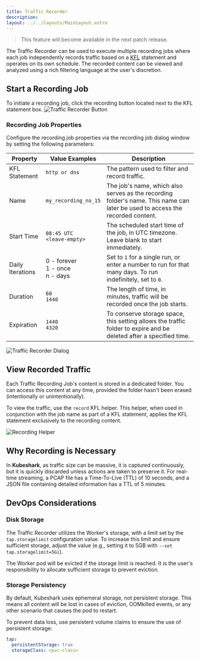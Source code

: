 ```yaml
---
title: Traffic Recorder
description: 
layout: ../../layouts/MainLayout.astro
---
```

> This feature will become available in the next patch release.

The Traffic Recorder can be used to execute multiple recording jobs where each job independently records traffic based on a [KFL](/en/filtering) statement and operates on its own schedule. The recorded content can be viewed and analyzed using a rich filtering language at the user's discretion.

## Start a Recording Job
To initiate a recording job, click the recording button located next to the KFL statement box.
![Traffic Recorder Button](/record_button.png)

### Recording Job Properties
Configure the recording job properties via the recording job dialog window by setting the following parameters:

| Property | Value Examples | Description |
| --- | --- | --- |
| KFL Statement | `http or dns` | The pattern used to filter and record traffic. |
| Name | `my_recording_no_15` | The job's name, which also serves as the recording folder's name. This name can later be used to access the recorded content. |
| Start Time | `08:45 UTC` <br /> `<leave-empty>` | The scheduled start time of the job, in UTC timezone. Leave blank to start immediately. |
| Daily Iterations | 0 - forever<br />1 - once<br />n - days | Set to `1` for a single run, or enter a number to run for that many days. To run indefinitely, set to `0`. |
| Duration | `60` <br /> `1440` | The length of time, in minutes, traffic will be recorded once the job starts. |
| Expiration | `1440` <br /> `4320` | To conserve storage space, this setting allows the traffic folder to expire and be deleted after a specified time. |

![Traffic Recorder Dialog](/recording_dialog.png)

## View Recorded Traffic
Each Traffic Recording Job's content is stored in a dedicated folder. You can access this content at any time, provided the folder hasn't been erased (intentionally or unintentionally).

To view the traffic, use the `record` KFL helper. This helper, when used in conjunction with the job name as part of a KFL statement, applies the KFL statement exclusively to the recording content.

![Recording Helper](/record_helper.png)

## Why Recording is Necessary

In **Kubeshark**, as traffic size can be massive, it is captured continuously, but it is quickly discarded unless actions are taken to preserve it. For real-time streaming, a PCAP file has a Time-To-Live (TTL) of 10 seconds, and a JSON file containing detailed information has a TTL of 5 minutes.

## DevOps Considerations

### Disk Storage
The Traffic Recorder utilizes the Worker's storage, with a limit set by the `tap.storagelimit` configuration value. To increase this limit and ensure sufficient storage, adjust the value (e.g., setting it to 5GB with `--set tap.storagelimit=5Gi`).

The Worker pod will be evicted if the storage limit is reached. It is the user's responsibility to allocate sufficient storage to prevent eviction.

### Storage Persistency
By default, Kubeshark uses ephemeral storage, not persistent storage. This means all content will be lost in cases of eviction, OOMkilled events, or any other scenario that causes the pod to restart.

To prevent data loss, use persistent volume claims to ensure the use of persistent storage:
```yaml
tap:
  persistentStorage: true
  storageClass: <pvc-class>
```
